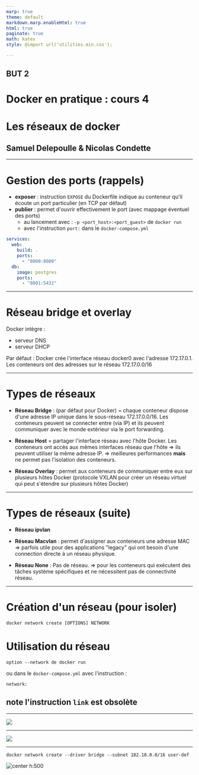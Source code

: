 ```yaml
---
marp: true
theme: default
markdown.marp.enableHtml: true
html: true
paginate: true
math: katex
style: @import url('utilities.min.css');

---
```




<!-- commentaire 

<div class="grid grid-cols-2 gap-4">
<div>

</div>
<div>

</div>
</div>

⇒ ∃ ≠ ≈ ⚠️


-->



## BUT 2 

# Docker en pratique : cours 4
# Les réseaux de docker



## Samuel Delepoulle & Nicolas Condette

---

# Gestion des ports (rappels)

- **exposer** : instruction ``EXPOSE`` du Dockerfile indique au conteneur qu'il écoute un port particulier (en TCP par défaut)
- **publier** : permet d'ouvrir effectivement le port (avec mappage éventuel des ports)
  - au lancement avec : ``-p <port_host>:<port_guest>`` de ``docker run``
  - avec l'instruction ``port:`` dans le ``docker-compose.yml``

```yaml
services:
  web:
    build: .
    ports:
      - "8000:8000"
  db:
    image: postgres
    ports:
      - "8001:5432"
```
---

# Réseau bridge et overlay

Docker intègre :
- serveur DNS
- serveur DHCP

Par défaut : Docker crée l'interface réseau docker0 avec l'adresse 172.17.0.1. Les conteneurs ont des adresses sur le réseau 172.17.0.0/16


---

# Types de réseaux 

- **Réseau Bridge** : (par défaut pour Docker) 
= chaque conteneur dispose d'une adresse IP unique dans le sous-réseau 172.17.0.0/16. 
Les conteneurs peuvent se connecter entre (via IP) et ils peuvent communiquer avec le monde extérieur via le port forwarding.

- **Réseau Host** = partager l'interface réseau avec l'hôte Docker. Les conteneurs ont accès aux mêmes interfaces réseau que l'hôte ⇒ ils peuvent utiliser la même adresse IP.
 ⇒ meilleures performances **mais** ne permet pas l'isolation des conteneurs.

- **Réseau Overlay** : permet aux conteneurs de communiquer entre eux sur plusieurs hôtes Docker 
(protocole VXLAN pour créer un réseau virtuel qui peut s'étendre sur plusieurs hôtes Docker)

---

# Types de réseaux (suite)

- **Réseau ipvlan**

- **Réseau Macvlan** : permet d'assigner aux conteneurs une adresse MAC
⇒ parfois utile pour des applications "legacy" qui ont besoin d'une connection directe à un réseau physique.

- **Réseau None** : Pas de réseau.
⇒ pour les conteneurs qui exécutent des tâches système spécifiques et ne nécessitent pas de connectivité réseau.


---

# Création d'un réseau (pour isoler)

```docker network create [OPTIONS] NETWORK```


# Utilisation du réseau

```option --network de docker run```

ou dans le ``docker-compose.yml`` avec l'instruction :

``network:``

## note l'instruction ``link`` est obsolète

---

![](./images/docker_networks.webp)

---


![](./images/docker_dhcp.webp)

---

```
docker network create --driver bridge --subnet 182.18.0.0/16 user-def
```


![center h:500](./images/isolated_networks.webp)
